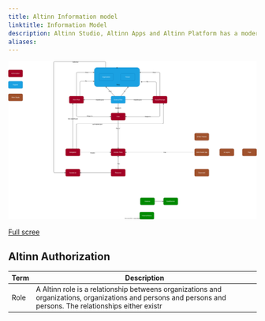 ```yaml
---
title: Altinn Information model
linktitle: Information Model
description: Altinn Studio, Altinn Apps and Altinn Platform has a modern cloud native architecture. This documentation describes everything from the requirements affecting the architecture to the defined capabilities and the components that provides them.
aliases:
---
```




![Altinn Information model](informationmodel.drawio.svg)


[Full scree](informationmodel.drawio.svg)




## Altinn Authorization

| Term| Description |
|-----|------|
|Role | A Altinn role is a relationship betweens organizations and organizations, organizations and persons and persons and persons. The relationships either existr |